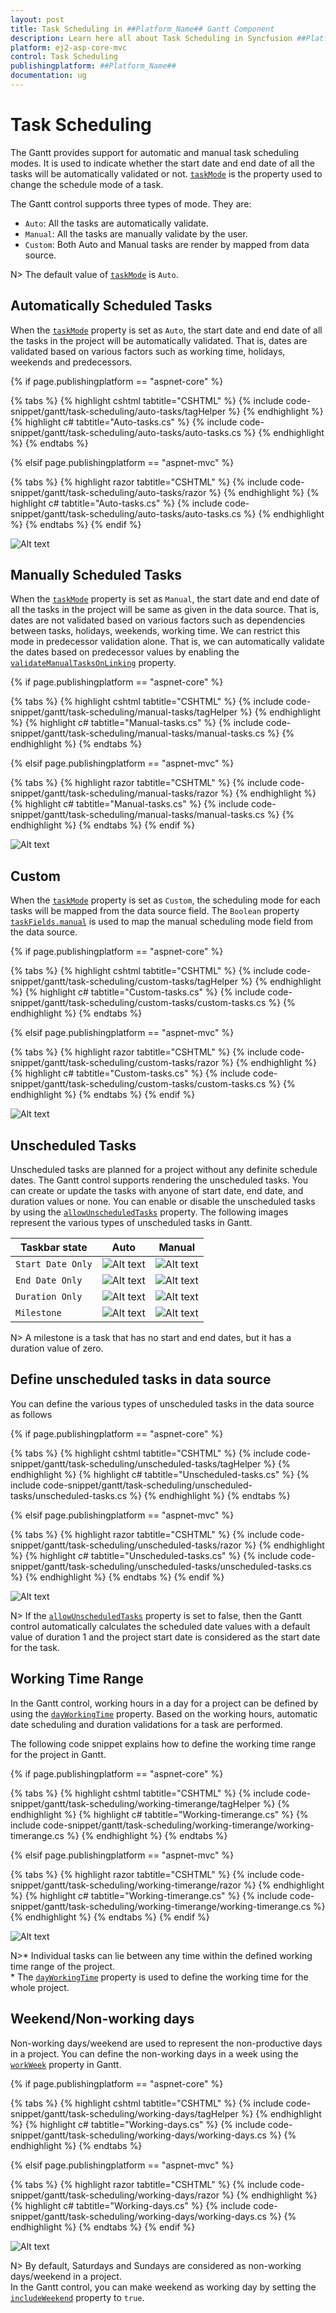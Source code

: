 ```yaml
---
layout: post
title: Task Scheduling in ##Platform_Name## Gantt Component
description: Learn here all about Task Scheduling in Syncfusion ##Platform_Name## Gantt component of Syncfusion Essential JS 2 and more.
platform: ej2-asp-core-mvc
control: Task Scheduling
publishingplatform: ##Platform_Name##
documentation: ug
---
```



# Task Scheduling

The Gantt provides support for automatic and manual task scheduling modes. It is used to indicate whether the start date and end date of all the tasks will be automatically validated or not. [`taskMode`](https://help.syncfusion.com/cr/aspnetcore-js2/Syncfusion.EJ2.Gantt.Gantt.html#Syncfusion_EJ2_Gantt_Gantt_TaskMode) is the property used to change the schedule mode of a task.

The Gantt control supports three types of mode. They are:

* `Auto`: All the tasks are automatically validate.
* `Manual`: All the tasks are manually validate by the user.
* `Custom`: Both Auto and Manual tasks are render by mapped from data source.

N> The default value of [`taskMode`](https://help.syncfusion.com/cr/aspnetcore-js2/Syncfusion.EJ2.Gantt.Gantt.html#Syncfusion_EJ2_Gantt_Gantt_TaskMode) is `Auto`.

## Automatically Scheduled Tasks

When the [`taskMode`](https://help.syncfusion.com/cr/aspnetcore-js2/Syncfusion.EJ2.Gantt.Gantt.html#Syncfusion_EJ2_Gantt_Gantt_TaskMode) property is set as `Auto`, the start date and end date of all the tasks in the project will be automatically validated. That is, dates are validated based on various factors such as working time, holidays, weekends and predecessors.

{% if page.publishingplatform == "aspnet-core" %}

{% tabs %}
{% highlight cshtml tabtitle="CSHTML" %}
{% include code-snippet/gantt/task-scheduling/auto-tasks/tagHelper %}
{% endhighlight %}
{% highlight c# tabtitle="Auto-tasks.cs" %}
{% include code-snippet/gantt/task-scheduling/auto-tasks/auto-tasks.cs %}
{% endhighlight %}
{% endtabs %}

{% elsif page.publishingplatform == "aspnet-mvc" %}

{% tabs %}
{% highlight razor tabtitle="CSHTML" %}
{% include code-snippet/gantt/task-scheduling/auto-tasks/razor %}
{% endhighlight %}
{% highlight c# tabtitle="Auto-tasks.cs" %}
{% include code-snippet/gantt/task-scheduling/auto-tasks/auto-tasks.cs %}
{% endhighlight %}
{% endtabs %}
{% endif %}



![Alt text](images/auto-tasks.png)

## Manually Scheduled Tasks

When the [`taskMode`](https://help.syncfusion.com/cr/aspnetcore-js2/Syncfusion.EJ2.Gantt.Gantt.html#Syncfusion_EJ2_Gantt_Gantt_TaskMode) property is set as `Manual`, the start date and end date of all the tasks in the project will be same as given in the data source. That is, dates are not validated based on various factors such as dependencies between tasks, holidays, weekends, working time. We can restrict this mode in predecessor validation alone. That is, we can automatically validate the dates based on predecessor values by enabling the [`validateManualTasksOnLinking`](https://help.syncfusion.com/cr/aspnetcore-js2/Syncfusion.EJ2.Gantt.Gantt.html#Syncfusion_EJ2_Gantt_Gantt_ValidateManualTasksOnLinking) property.

{% if page.publishingplatform == "aspnet-core" %}

{% tabs %}
{% highlight cshtml tabtitle="CSHTML" %}
{% include code-snippet/gantt/task-scheduling/manual-tasks/tagHelper %}
{% endhighlight %}
{% highlight c# tabtitle="Manual-tasks.cs" %}
{% include code-snippet/gantt/task-scheduling/manual-tasks/manual-tasks.cs %}
{% endhighlight %}
{% endtabs %}

{% elsif page.publishingplatform == "aspnet-mvc" %}

{% tabs %}
{% highlight razor tabtitle="CSHTML" %}
{% include code-snippet/gantt/task-scheduling/manual-tasks/razor %}
{% endhighlight %}
{% highlight c# tabtitle="Manual-tasks.cs" %}
{% include code-snippet/gantt/task-scheduling/manual-tasks/manual-tasks.cs %}
{% endhighlight %}
{% endtabs %}
{% endif %}



![Alt text](images/manual-tasks.png)

## Custom

When the [`taskMode`](https://help.syncfusion.com/cr/aspnetcore-js2/Syncfusion.EJ2.Gantt.Gantt.html#Syncfusion_EJ2_Gantt_Gantt_TaskMode) property is set as `Custom`, the scheduling mode for each tasks will be mapped from the data source field. The `Boolean` property [`taskFields.manual`](https://help.syncfusion.com/cr/aspnetcore-js2/Syncfusion.EJ2.Gantt.GanttTaskFieldsBuilder.html#Syncfusion_EJ2_Gantt_GanttTaskFieldsBuilder_Manual_System_String_) is used to map the manual scheduling mode field from the data source.

{% if page.publishingplatform == "aspnet-core" %}

{% tabs %}
{% highlight cshtml tabtitle="CSHTML" %}
{% include code-snippet/gantt/task-scheduling/custom-tasks/tagHelper %}
{% endhighlight %}
{% highlight c# tabtitle="Custom-tasks.cs" %}
{% include code-snippet/gantt/task-scheduling/custom-tasks/custom-tasks.cs %}
{% endhighlight %}
{% endtabs %}

{% elsif page.publishingplatform == "aspnet-mvc" %}

{% tabs %}
{% highlight razor tabtitle="CSHTML" %}
{% include code-snippet/gantt/task-scheduling/custom-tasks/razor %}
{% endhighlight %}
{% highlight c# tabtitle="Custom-tasks.cs" %}
{% include code-snippet/gantt/task-scheduling/custom-tasks/custom-tasks.cs %}
{% endhighlight %}
{% endtabs %}
{% endif %}



![Alt text](images/custom-tasks.png)

## Unscheduled Tasks

Unscheduled tasks are planned for a project without any definite schedule dates. The Gantt control supports rendering the unscheduled tasks. You can create or update the tasks with anyone of start date, end date, and duration values or none. You can enable or disable the unscheduled tasks by using the [`allowUnscheduledTasks`](https://help.syncfusion.com/cr/aspnetcore-js2/Syncfusion.EJ2.Gantt.Gantt.html#Syncfusion_EJ2_Gantt_Gantt_AllowUnscheduledTasks) property. The following images represent the various types of unscheduled tasks in Gantt.

|Taskbar state |Auto |Manual|
|-----|-----|-----|
|`Start Date Only` | ![Alt text](images/startDate-only.png) | ![Alt text](images/startDate-manual.png)|
|`End Date Only` | ![Alt text](images/endDate-only.png) | ![Alt text](images/endDate-manual.png)|
|`Duration Only` | ![Alt text](images/duration-only.png) | ![Alt text](images/duration-manual.png)|
|`Milestone`| ![Alt text](images/milestone.png) | ![Alt text](images/milestone.png)|

N> A milestone is a task that has no start and end dates, but it has a duration value of zero.

## Define unscheduled tasks in data source

You can define the various types of unscheduled tasks in the data source as follows

{% if page.publishingplatform == "aspnet-core" %}

{% tabs %}
{% highlight cshtml tabtitle="CSHTML" %}
{% include code-snippet/gantt/task-scheduling/unscheduled-tasks/tagHelper %}
{% endhighlight %}
{% highlight c# tabtitle="Unscheduled-tasks.cs" %}
{% include code-snippet/gantt/task-scheduling/unscheduled-tasks/unscheduled-tasks.cs %}
{% endhighlight %}
{% endtabs %}

{% elsif page.publishingplatform == "aspnet-mvc" %}

{% tabs %}
{% highlight razor tabtitle="CSHTML" %}
{% include code-snippet/gantt/task-scheduling/unscheduled-tasks/razor %}
{% endhighlight %}
{% highlight c# tabtitle="Unscheduled-tasks.cs" %}
{% include code-snippet/gantt/task-scheduling/unscheduled-tasks/unscheduled-tasks.cs %}
{% endhighlight %}
{% endtabs %}
{% endif %}



![Alt text](images/unscheduledTasks.png)

N> If the [`allowUnscheduledTasks`](https://help.syncfusion.com/cr/aspnetcore-js2/Syncfusion.EJ2.Gantt.Gantt.html#Syncfusion_EJ2_Gantt_Gantt_AllowUnscheduledTasks) property is set to false, then the Gantt control automatically calculates the scheduled date values with a default value of duration 1 and the project start date is considered as the start date for the task.

## Working Time Range

In the Gantt control, working hours in a day for a project can be defined by using the [`dayWorkingTime`](https://help.syncfusion.com/cr/aspnetcore-js2/Syncfusion.EJ2.Gantt.Gantt.html#Syncfusion_EJ2_Gantt_Gantt_DayWorkingTime) property. Based on the working hours, automatic date scheduling and duration validations for a task are performed.

The following code snippet explains how to define the working time range for the project in Gantt.

{% if page.publishingplatform == "aspnet-core" %}

{% tabs %}
{% highlight cshtml tabtitle="CSHTML" %}
{% include code-snippet/gantt/task-scheduling/working-timerange/tagHelper %}
{% endhighlight %}
{% highlight c# tabtitle="Working-timerange.cs" %}
{% include code-snippet/gantt/task-scheduling/working-timerange/working-timerange.cs %}
{% endhighlight %}
{% endtabs %}

{% elsif page.publishingplatform == "aspnet-mvc" %}

{% tabs %}
{% highlight razor tabtitle="CSHTML" %}
{% include code-snippet/gantt/task-scheduling/working-timerange/razor %}
{% endhighlight %}
{% highlight c# tabtitle="Working-timerange.cs" %}
{% include code-snippet/gantt/task-scheduling/working-timerange/working-timerange.cs %}
{% endhighlight %}
{% endtabs %}
{% endif %}



![Alt text](images/workingtime-range.png)

N>* Individual tasks can lie between any time within the defined working time range of the project.
<br/>* The [`dayWorkingTime`](https://help.syncfusion.com/cr/aspnetcore-js2/Syncfusion.EJ2.Gantt.Gantt.html#Syncfusion_EJ2_Gantt_Gantt_DayWorkingTime) property is used to define the working time for the whole project.

## Weekend/Non-working days

Non-working days/weekend are used to represent the non-productive days in a project. You can define the non-working days in a week using the [`workWeek`](https://help.syncfusion.com/cr/aspnetcore-js2/Syncfusion.EJ2.Gantt.Gantt.html#Syncfusion_EJ2_Gantt_Gantt_WorkWeek) property in Gantt.

{% if page.publishingplatform == "aspnet-core" %}

{% tabs %}
{% highlight cshtml tabtitle="CSHTML" %}
{% include code-snippet/gantt/task-scheduling/working-days/tagHelper %}
{% endhighlight %}
{% highlight c# tabtitle="Working-days.cs" %}
{% include code-snippet/gantt/task-scheduling/working-days/working-days.cs %}
{% endhighlight %}
{% endtabs %}

{% elsif page.publishingplatform == "aspnet-mvc" %}

{% tabs %}
{% highlight razor tabtitle="CSHTML" %}
{% include code-snippet/gantt/task-scheduling/working-days/razor %}
{% endhighlight %}
{% highlight c# tabtitle="Working-days.cs" %}
{% include code-snippet/gantt/task-scheduling/working-days/working-days.cs %}
{% endhighlight %}
{% endtabs %}
{% endif %}



![Alt text](images/workingdays.png)

N> By default, Saturdays and Sundays are considered as non-working days/weekend in a project.
<br/> In the Gantt control, you can make weekend as working day by setting the [`includeWeekend`](https://help.syncfusion.com/cr/aspnetcore-js2/Syncfusion.EJ2.Gantt.Gantt.html#Syncfusion_EJ2_Gantt_Gantt_IncludeWeekend) property to `true`.